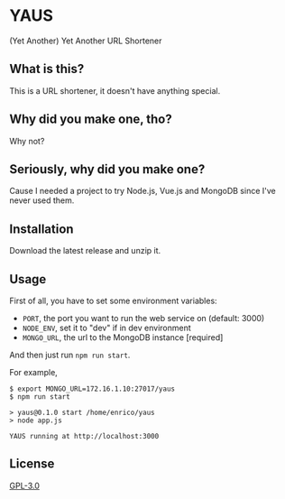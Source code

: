 # YAUS
(Yet Another) Yet Another URL Shortener

## What is this?
This is a URL shortener, it doesn't have anything special.

## Why did you make one, tho?
Why not?

## Seriously, why did you make one?
Cause I needed a project to try Node.js, Vue.js and MongoDB since I've never used them.

## Installation
Download the latest release and unzip it.

## Usage
First of all, you have to set some environment variables:
 - `PORT`, the port you want to run the web service on (default: 3000)
 - `NODE_ENV`, set it to "dev" if in dev environment
 - `MONGO_URL`, the url to the MongoDB instance [required]

And then just run `npm run start`.

For example,
```
$ export MONGO_URL=172.16.1.10:27017/yaus
$ npm run start

> yaus@0.1.0 start /home/enrico/yaus
> node app.js

YAUS running at http://localhost:3000
```

## License
[GPL-3.0](https://choosealicense.com/licenses/gpl-3.0/)